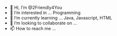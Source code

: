 - 👋 Hi, I’m @2Friendly4You
- 👀 I’m interested in ... Programming
- 🌱 I’m currently learning ... Java, Javascript, HTML
- 💞️ I’m looking to collaborate on ... 
- 📫 How to reach me ... 

<!---
2Friendly4You/2Friendly4You is a ✨ special ✨ repository because its `README.md` (this file) appears on your GitHub profile.
You can click the Preview link to take a look at your changes.
--->
